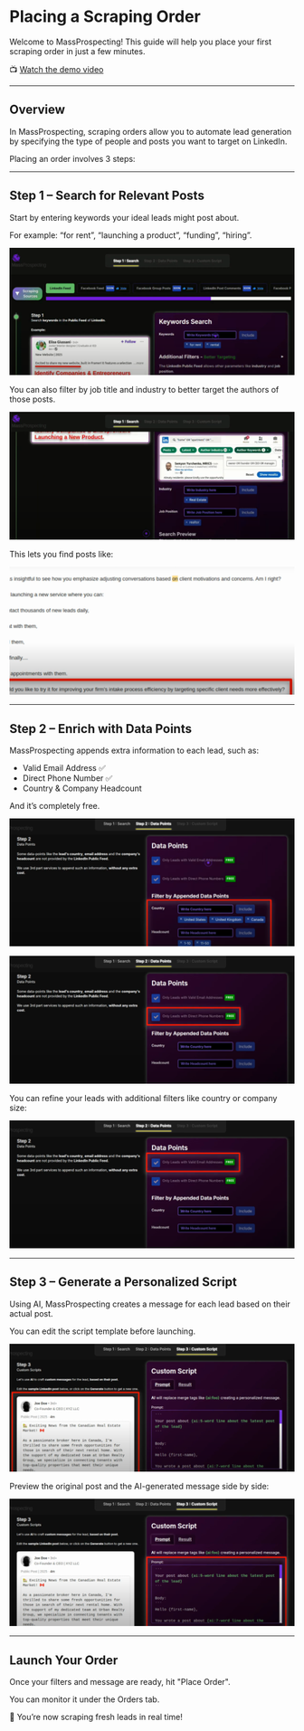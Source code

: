 # Placing a Scraping Order

Welcome to MassProspecting! This guide will help you place your first scraping order in just a few minutes.

📺 [Watch the demo video](https://youtu.be/UzBZdIxyHB0)

---

## Overview

In MassProspecting, scraping orders allow you to automate lead generation by specifying the type of people and posts you want to target on LinkedIn.

Placing an order involves 3 steps:

---

## Step 1 – Search for Relevant Posts

Start by entering keywords your ideal leads might post about.

For example: “for rent”, “launching a product”, “funding”, “hiring”.

![Step 1 Keywords Search](../../assets/linkedin-feed-signals-02.png)

You can also filter by job title and industry to better target the authors of those posts.

![Step 1 Filters by Job and Industry](../../assets/linkedin-feed-signals-03.png)

This lets you find posts like:

![Sample LinkedIn Post Found](../../assets/linkedin-feed-signals-09.png)

---

## Step 2 – Enrich with Data Points

MassProspecting appends extra information to each lead, such as:

- Valid Email Address ✅
- Direct Phone Number ✅
- Country & Company Headcount

And it’s completely free.

![Step 2 Email Checkbox](../../assets/linkedin-feed-signals-06.png)

![Step 2 Phone Checkbox](../../assets/linkedin-feed-signals-05.png)

You can refine your leads with additional filters like country or company size:

![Step 2 Country and Headcount Filters](../../assets/linkedin-feed-signals-04.png)

---

## Step 3 – Generate a Personalized Script

Using AI, MassProspecting creates a message for each lead based on their actual post.

You can edit the script template before launching.

![Step 3 Custom Script Panel](../../assets/linkedin-feed-signals-07.png)

Preview the original post and the AI-generated message side by side:

![Step 3 Post + Prompt Editor](../../assets/linkedin-feed-signals-08.png)

---

## Launch Your Order

Once your filters and message are ready, hit "Place Order".

You can monitor it under the Orders tab.

🎯 You’re now scraping fresh leads in real time!


